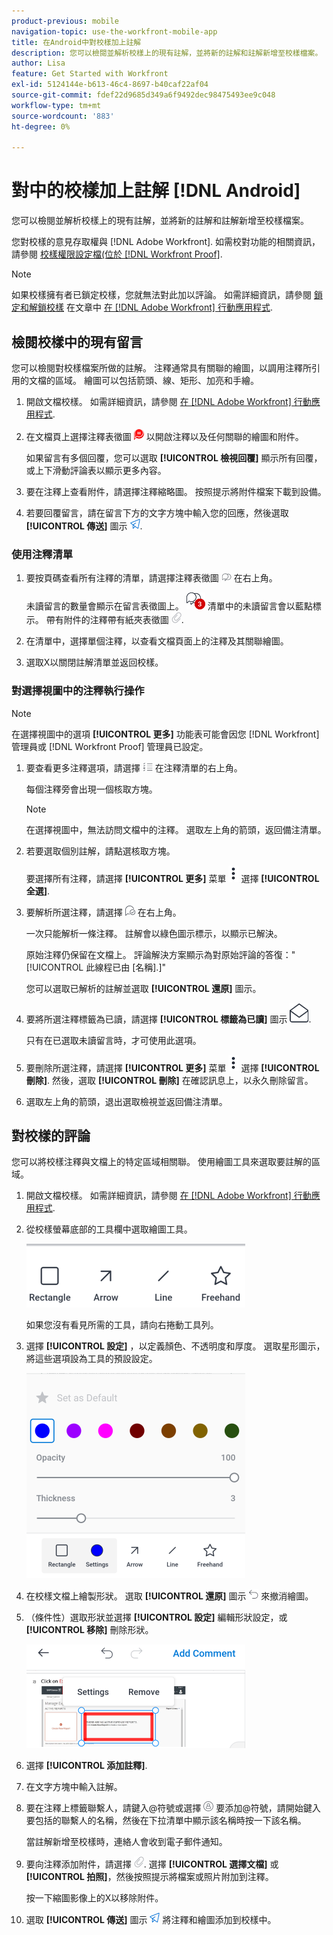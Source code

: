 ```yaml
---
product-previous: mobile
navigation-topic: use-the-workfront-mobile-app
title: 在Android中對校樣加上註解
description: 您可以檢閱並解析校樣上的現有註解，並將新的註解和註解新增至校樣檔案。
author: Lisa
feature: Get Started with Workfront
exl-id: 5124144e-b613-46c4-8697-b40caf22af04
source-git-commit: fdef22d9685d349a6f9492dec98475493ee9c048
workflow-type: tm+mt
source-wordcount: '883'
ht-degree: 0%

---
```


# 對中的校樣加上註解 [!DNL Android]

您可以檢閱並解析校樣上的現有註解，並將新的註解和註解新增至校樣檔案。

您對校樣的意見存取權與 [!DNL Adobe Workfront]. 如需校對功能的相關資訊，請參閱 [校樣權限設定檔(位於 [!DNL Workfront Proof]](../../../workfront-proof/wp-acct-admin/account-settings/proof-perm-profiles-in-wp.md).

>[!NOTE]
>
>如果校樣擁有者已鎖定校樣，您就無法對此加以評論。 如需詳細資訊，請參閱 [鎖定和解鎖校樣](../../../workfront-basics/mobile-apps/using-the-workfront-mobile-app/work-with-proofs-in-mobile-app.md#lock) 在文章中 [在 [!DNL Adobe Workfront] 行動應用程式](../../../workfront-basics/mobile-apps/using-the-workfront-mobile-app/work-with-proofs-in-mobile-app.md).

## 檢閱校樣中的現有留言

您可以檢閱對校樣檔案所做的註解。 注釋通常具有關聯的繪圖，以調用注釋所引用的文檔的區域。 繪圖可以包括箭頭、線、矩形、加亮和手繪。

1. 開啟文檔校樣。 如需詳細資訊，請參閱 [在 [!DNL Adobe Workfront] 行動應用程式](../../../workfront-basics/mobile-apps/using-the-workfront-mobile-app/work-with-proofs-in-mobile-app.md).
1. 在文檔頁上選擇注釋表徵圖 ![文檔上的注釋表徵圖](assets/mobile-comment-icon-on-proofdoc-30x34.png) 以開啟注釋以及任何關聯的繪圖和附件。

   如果留言有多個回覆，您可以選取 **[!UICONTROL 檢視回覆]** 顯示所有回覆，或上下滑動評論表以顯示更多內容。

1. 要在注釋上查看附件，請選擇注釋縮略圖。 按照提示將附件檔案下載到設備。
1. 若要回覆留言，請在留言下方的文字方塊中輸入您的回應，然後選取 **[!UICONTROL 傳送]** 圖示 ![傳送圖示](assets/mobile-send-icon-25x26.png).

### 使用注釋清單

1. 要按頁碼查看所有注釋的清單，請選擇注釋表徵圖 ![注釋表徵圖](assets/mobile-comment-icon-30x25.png) 在右上角。

   未讀留言的數量會顯示在留言表徵圖上。 ![未讀留言數](assets/mobile-unread-comments-icon-30x27.png) 清單中的未讀留言會以藍點標示。 帶有附件的注釋帶有紙夾表徵圖 ![[!UICONTROL 附件] 圖示](assets/mobile-paper-clip-icon.png).

1. 在清單中，選擇單個注釋，以查看文檔頁面上的注釋及其關聯繪圖。
1. 選取X以關閉註解清單並返回校樣。

### 對選擇視圖中的注釋執行操作

>[!NOTE]
>
>在選擇視圖中的選項 **[!UICONTROL 更多]** 功能表可能會因您 [!DNL Workfront] 管理員或 [!DNL Workfront Proof] 管理員已設定。

1. 要查看更多注釋選項，請選擇 ![[!UICONTROL 注釋清單] 圖示](assets/mobile-listofcommentsicon-30x27.png) 在注釋清單的右上角。

   每個注釋旁會出現一個核取方塊。

   >[!NOTE]
   >
   >在選擇視圖中，無法訪問文檔中的注釋。 選取左上角的箭頭，返回備注清單。

1. 若要選取個別註解，請點選核取方塊。

   要選擇所有注釋，請選擇 **[!UICONTROL 更多]** 菜單 ![更多功能表](assets/mobile-verticalmoremenu-20x33.png) 選擇 **[!UICONTROL 全選]**.

1. 要解析所選注釋，請選擇 ![[!UICONTROL 解析注釋] 圖示](assets/mobile-resolvecomment-icon-30x30.png) 在右上角。

   一次只能解析一條注釋。 註解會以綠色圖示標示，以顯示已解決。

   原始注釋仍保留在文檔上。 評論解決方案顯示為對原始評論的答復：&quot;[!UICONTROL 此線程已由 [名稱].]&quot;

   您可以選取已解析的註解並選取 **[!UICONTROL 還原]** 圖示。

1. 要將所選注釋標籤為已讀，請選擇 **[!UICONTROL 標籤為已讀]** 圖示 ![標籤為已讀](assets/mobile-markread-icon-30x31.png).

   只有在已選取未讀留言時，才可使用此選項。

1. 要刪除所選注釋，請選擇 **[!UICONTROL 更多]** 菜單 ![更多功能表](assets/mobile-verticalmoremenu-20x33.png) 選擇 **[!UICONTROL 刪除]**. 然後，選取 **[!UICONTROL 刪除]** 在確認訊息上，以永久刪除留言。
1. 選取左上角的箭頭，退出選取檢視並返回備注清單。

## 對校樣的評論

您可以將校樣注釋與文檔上的特定區域相關聯。 使用繪圖工具來選取要註解的區域。

1. 開啟文檔校樣。 如需詳細資訊，請參閱 [在 [!DNL Adobe Workfront] 行動應用程式](../../../workfront-basics/mobile-apps/using-the-workfront-mobile-app/work-with-proofs-in-mobile-app.md).
1. 從校樣螢幕底部的工具欄中選取繪圖工具。

   ![校樣注釋工具欄](assets/android-proof-comment-toolbar-350x102.png)

   如果您沒有看見所需的工具，請向右捲動工具列。

1. 選擇 **[!UICONTROL 設定]** ，以定義顏色、不透明度和厚度。 選取星形圖示，將這些選項設為工具的預設設定。

   ![繪圖工具設定](assets/android-drawingtoolsettings-350x328.png)

1. 在校樣文檔上繪製形狀。 選取 **[!UICONTROL 還原]** 圖示 ![還原](assets/android-undo-icon-30x31.png) 來撤消繪圖。
1. （條件性）選取形狀並選擇 **[!UICONTROL 設定]** 編輯形狀設定，或 **[!UICONTROL 移除]** 刪除形狀。

   ![繪圖菜單](assets/android-drawing-settingsremove-350x166.png)

1. 選擇 **[!UICONTROL 添加註釋]**.
1. 在文字方塊中輸入註解。
1. 要在注釋上標籤聯繫人，請鍵入@符號或選擇 ![[!UICONTROL 標籤聯繫人]](assets/mobile-tag-user-icon.png) 要添加@符號，請開始鍵入要包括的聯繫人的名稱，然後在下拉清單中顯示該名稱時按一下該名稱。

   當註解新增至校樣時，連絡人會收到電子郵件通知。

1. 要向注釋添加附件，請選擇 ![[!UICONTROL 附件] 圖示](assets/mobile-paper-clip-icon.png). 選擇 **[!UICONTROL 選擇文檔]** 或 **[!UICONTROL 拍照]**，然後按照提示將檔案或照片附加到注釋。

   按一下縮圖影像上的X以移除附件。

1. 選取 **[!UICONTROL 傳送]** 圖示 ![傳送圖示](assets/mobile-send-icon-25x26.png) 將注釋和繪圖添加到校樣中。
